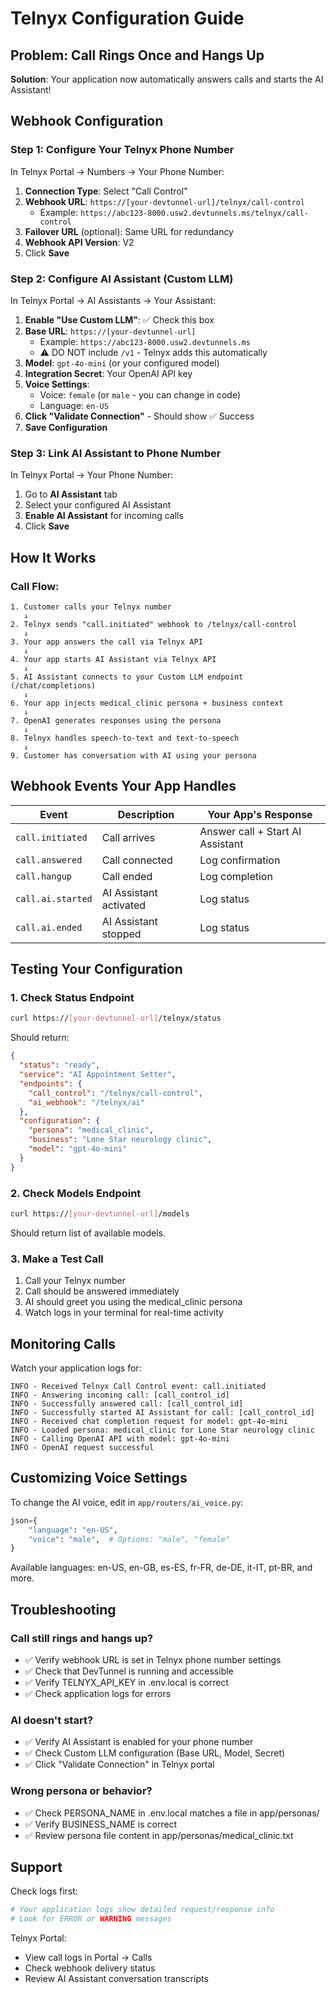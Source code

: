 # Telnyx Configuration Guide

## Problem: Call Rings Once and Hangs Up
**Solution**: Your application now automatically answers calls and starts the AI Assistant!

## Webhook Configuration

### Step 1: Configure Your Telnyx Phone Number

In Telnyx Portal → Numbers → Your Phone Number:

1. **Connection Type**: Select "Call Control"
2. **Webhook URL**: `https://[your-devtunnel-url]/telnyx/call-control`
   - Example: `https://abc123-8000.usw2.devtunnels.ms/telnyx/call-control`
3. **Failover URL** (optional): Same URL for redundancy
4. **Webhook API Version**: V2
5. Click **Save**

### Step 2: Configure AI Assistant (Custom LLM)

In Telnyx Portal → AI Assistants → Your Assistant:

1. **Enable "Use Custom LLM"**: ✅ Check this box
2. **Base URL**: `https://[your-devtunnel-url]`
   - Example: `https://abc123-8000.usw2.devtunnels.ms`
   - ⚠️ DO NOT include `/v1` - Telnyx adds this automatically
3. **Model**: `gpt-4o-mini` (or your configured model)
4. **Integration Secret**: Your OpenAI API key
5. **Voice Settings**:
   - Voice: `female` (or `male` - you can change in code)
   - Language: `en-US`
6. **Click "Validate Connection"** - Should show ✅ Success
7. **Save Configuration**

### Step 3: Link AI Assistant to Phone Number

In Telnyx Portal → Your Phone Number:

1. Go to **AI Assistant** tab
2. Select your configured AI Assistant
3. **Enable AI Assistant** for incoming calls
4. Click **Save**

## How It Works

### Call Flow:
```
1. Customer calls your Telnyx number
   ↓
2. Telnyx sends "call.initiated" webhook to /telnyx/call-control
   ↓
3. Your app answers the call via Telnyx API
   ↓
4. Your app starts AI Assistant via Telnyx API
   ↓
5. AI Assistant connects to your Custom LLM endpoint (/chat/completions)
   ↓
6. Your app injects medical_clinic persona + business context
   ↓
7. OpenAI generates responses using the persona
   ↓
8. Telnyx handles speech-to-text and text-to-speech
   ↓
9. Customer has conversation with AI using your persona
```

## Webhook Events Your App Handles

| Event | Description | Your App's Response |
|-------|-------------|---------------------|
| `call.initiated` | Call arrives | Answer call + Start AI Assistant |
| `call.answered` | Call connected | Log confirmation |
| `call.hangup` | Call ended | Log completion |
| `call.ai.started` | AI Assistant activated | Log status |
| `call.ai.ended` | AI Assistant stopped | Log status |

## Testing Your Configuration

### 1. Check Status Endpoint
```bash
curl https://[your-devtunnel-url]/telnyx/status
```

Should return:
```json
{
  "status": "ready",
  "service": "AI Appointment Setter",
  "endpoints": {
    "call_control": "/telnyx/call-control",
    "ai_webhook": "/telnyx/ai"
  },
  "configuration": {
    "persona": "medical_clinic",
    "business": "Lone Star neurology clinic",
    "model": "gpt-4o-mini"
  }
}
```

### 2. Check Models Endpoint
```bash
curl https://[your-devtunnel-url]/models
```

Should return list of available models.

### 3. Make a Test Call
1. Call your Telnyx number
2. Call should be answered immediately
3. AI should greet you using the medical_clinic persona
4. Watch logs in your terminal for real-time activity

## Monitoring Calls

Watch your application logs for:
```
INFO - Received Telnyx Call Control event: call.initiated
INFO - Answering incoming call: [call_control_id]
INFO - Successfully answered call: [call_control_id]
INFO - Successfully started AI Assistant for call: [call_control_id]
INFO - Received chat completion request for model: gpt-4o-mini
INFO - Loaded persona: medical_clinic for Lone Star neurology clinic
INFO - Calling OpenAI API with model: gpt-4o-mini
INFO - OpenAI request successful
```

## Customizing Voice Settings

To change the AI voice, edit in `app/routers/ai_voice.py`:

```python
json={
    "language": "en-US",
    "voice": "male",  # Options: "male", "female"
}
```

Available languages: en-US, en-GB, es-ES, fr-FR, de-DE, it-IT, pt-BR, and more.

## Troubleshooting

### Call still rings and hangs up?
- ✅ Verify webhook URL is set in Telnyx phone number settings
- ✅ Check that DevTunnel is running and accessible
- ✅ Verify TELNYX_API_KEY in .env.local is correct
- ✅ Check application logs for errors

### AI doesn't start?
- ✅ Verify AI Assistant is enabled for your phone number
- ✅ Check Custom LLM configuration (Base URL, Model, Secret)
- ✅ Click "Validate Connection" in Telnyx portal

### Wrong persona or behavior?
- ✅ Check PERSONA_NAME in .env.local matches a file in app/personas/
- ✅ Verify BUSINESS_NAME is correct
- ✅ Review persona file content in app/personas/medical_clinic.txt

## Support

Check logs first:
```bash
# Your application logs show detailed request/response info
# Look for ERROR or WARNING messages
```

Telnyx Portal:
- View call logs in Portal → Calls
- Check webhook delivery status
- Review AI Assistant conversation transcripts
